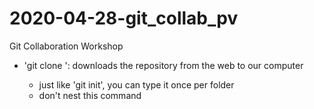 # 2020-04-28-git_collab_pv
Git Collaboration Workshop

- 'git clone <URL>': downloads the repository from the web to our computer
	- just like 'git init', you can type it once per folder
	- don't nest this command

